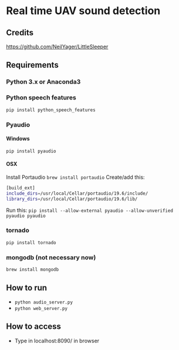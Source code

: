 # Real time UAV sound detection
## Credits
https://github.com/NeilYager/LittleSleeper

## Requirements
### Python 3.x or Anaconda3

### Python speech features
`pip install python_speech_features`

### Pyaudio
#### Windows
`pip install pyaudio`

#### OSX
Install Portaudio
`brew install portaudio`
Create/add this:
``` bash
[build_ext]
include_dirs=/usr/local/Cellar/portaudio/19.6/include/
library_dirs=/usr/local/Cellar/portaudio/19.6/lib/
```
Run this:
`pip install --allow-external pyaudio --allow-unverified pyaudio pyaudio`

### tornado
`pip install tornado`

### mongodb (not necessary now)
`brew install mongodb`

## How to run
* `python audio_server.py`
* `python web_server.py`

## How to access
* Type in localhost:8090/ in browser
